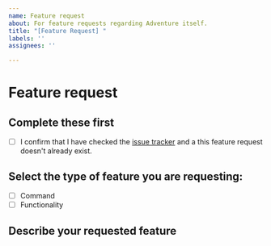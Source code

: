 ```yaml
---
name: Feature request
about: For feature requests regarding Adventure itself.
title: "[Feature Request] "
labels: ''
assignees: ''

---
```


# Feature request

<!-- This template is for feature requests. Please fill out the following: -->

## Complete these first
- [ ] I confirm that I have checked the [issue tracker](../) and a this feature request doesn't already exist.

## Select the type of feature you are requesting:

<!-- To check a box, replace the space between the [] with a x -->

- [ ] Command
- [ ] Functionality

## Describe your requested feature

<!--
Feel free to describe in as much detail as you wish.

     
If you are requesting a command:
    - Include what cog it should be in and a name for the command
    - Describe the intended functionality for the command
    - Note any restrictions on who can use the command or where it can be used

If you are requesting functionality:
    - Describe what it should do
    - Note whether it is to extend existing functionality or introduce new functionality
   
-->
